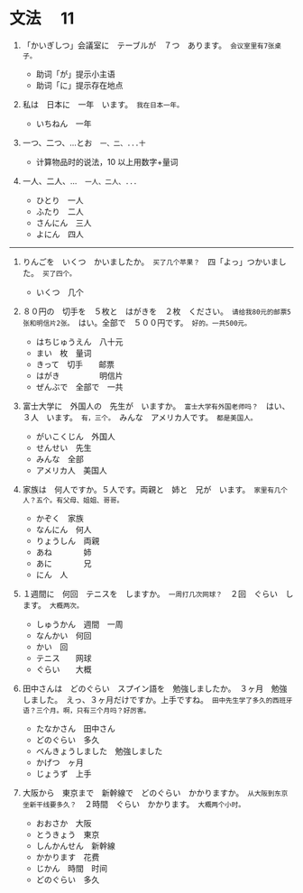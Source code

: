 # 文法　 11

1. 「かいぎしつ」会議室に　テーブルが　７つ　あります。　`会议室里有7张桌子。`

   - 助词「が」提示小主语
   - 助词「に」提示存在地点

2. 私は　日本に　一年　います。　`我在日本一年。`

   - いちねん　一年

3. 一つ、二つ、...とお　`一、二、...十`

   - 计算物品时的说法，10 以上用数字+量词

4. 一人、二人、...　`一人、二人、...`

   - ひとり　一人
   - ふたり　二人
   - さんにん　三人
   - よにん　四人

---

1. りんごを　いくつ　かいましたか。　`买了几个苹果？`　四「よっ」つかいました。　`买了四个。`

   - いくつ　几个

2. ８０円の　切手を　５枚と　はがきを　２枚　ください。　`请给我80元的邮票5张和明信片2张。`　はい。全部で　５００円です。　`好的。一共500元。`

   - はちじゅうえん　八十元
   - まい　枚　量词
   - きって　切手　　邮票
   - はがき　　　　　明信片
   - ぜんぶで　全部で　一共

3. 富士大学に　外国人の　先生が　いますか。　`富士大学有外国老师吗？`　はい、３人　います。　`有，三个。`　みんな　アメリカ人です。　`都是美国人。`

   - がいこくじん　外国人
   - せんせい　先生
   - みんな　全部
   - アメリカ人　美国人

4. 家族は　何人ですか。５人です。両親と　姉と　兄が　います。　`家里有几个人？五个。有父母、姐姐、哥哥。`

   - かぞく　家族
   - なんにん　何人
   - りょうしん　両親
   - あね　　　　姉
   - あに　　　　兄
   - にん　人

5. １週間に　何回　テニスを　しますか。　`一周打几次网球？`　２回　ぐらい　します。　`大概两次。`

   - しゅうかん　週間　一周
   - なんかい　何回
   - かい　回
   - テニス　　网球
   - ぐらい　　大概

6. 田中さんは　どのぐらい　スプイン語を　勉強しましたか。　３ヶ月　勉強しました。　えっ、３ヶ月だけですか。上手ですね。　`田中先生学了多久的西班牙语？三个月。啊，只有三个月吗？好厉害。`

   - たなかさん　田中さん
   - どのぐらい　多久
   - べんきょうしました　勉強しました
   - かげつ　ヶ月
   - じょうず　上手

7. 大阪から　東京まで　新幹線で　どのぐらい　かかりますか。　`从大阪到东京坐新干线要多久？`　２時間　ぐらい　かかります。　`大概两个小时。`

   - おおさか　大阪
   - とうきょう　東京
   - しんかんせん　新幹線
   - かかります　花费
   - じかん　時間　时间
   - どのぐらい　多久
